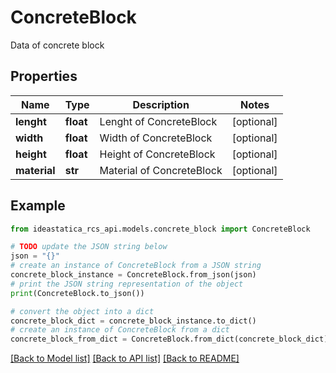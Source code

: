 # ConcreteBlock

Data of concrete block

## Properties

Name | Type | Description | Notes
------------ | ------------- | ------------- | -------------
**lenght** | **float** | Lenght of ConcreteBlock | [optional] 
**width** | **float** | Width of ConcreteBlock | [optional] 
**height** | **float** | Height of ConcreteBlock | [optional] 
**material** | **str** | Material of ConcreteBlock | [optional] 

## Example

```python
from ideastatica_rcs_api.models.concrete_block import ConcreteBlock

# TODO update the JSON string below
json = "{}"
# create an instance of ConcreteBlock from a JSON string
concrete_block_instance = ConcreteBlock.from_json(json)
# print the JSON string representation of the object
print(ConcreteBlock.to_json())

# convert the object into a dict
concrete_block_dict = concrete_block_instance.to_dict()
# create an instance of ConcreteBlock from a dict
concrete_block_from_dict = ConcreteBlock.from_dict(concrete_block_dict)
```
[[Back to Model list]](../README.md#documentation-for-models) [[Back to API list]](../README.md#documentation-for-api-endpoints) [[Back to README]](../README.md)


